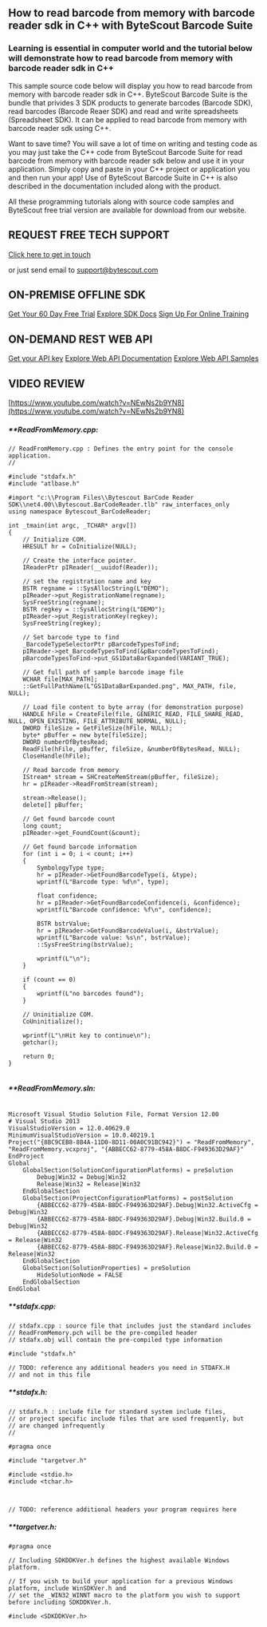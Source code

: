 ## How to read barcode from memory with barcode reader sdk in C++ with ByteScout Barcode Suite

### Learning is essential in computer world and the tutorial below will demonstrate how to read barcode from memory with barcode reader sdk in C++

This sample source code below will display you how to read barcode from memory with barcode reader sdk in C++. ByteScout Barcode Suite is the bundle that privides 3  SDK products to generate barcodes (Barcode SDK), read barcodes (Barcode Reaer SDK) and read and write spreadsheets (Spreadsheet SDK). It can be applied to read barcode from memory with barcode reader sdk using C++.

Want to save time? You will save a lot of time on writing and testing code as you may just take the C++ code from ByteScout Barcode Suite for read barcode from memory with barcode reader sdk below and use it in your application.  Simply copy and paste in your C++ project or application you and then run your app! Use of ByteScout Barcode Suite in C++ is also described in the documentation included along with the product.

All these programming tutorials along with source code samples and ByteScout free trial version are available for download from our website.

## REQUEST FREE TECH SUPPORT

[Click here to get in touch](https://bytescout.zendesk.com/hc/en-us/requests/new?subject=ByteScout%20Barcode%20Suite%20Question)

or just send email to [support@bytescout.com](mailto:support@bytescout.com?subject=ByteScout%20Barcode%20Suite%20Question) 

## ON-PREMISE OFFLINE SDK 

[Get Your 60 Day Free Trial](https://bytescout.com/download/web-installer?utm_source=github-readme)
[Explore SDK Docs](https://bytescout.com/documentation/index.html?utm_source=github-readme)
[Sign Up For Online Training](https://academy.bytescout.com/)


## ON-DEMAND REST WEB API

[Get your API key](https://pdf.co/documentation/api?utm_source=github-readme)
[Explore Web API Documentation](https://pdf.co/documentation/api?utm_source=github-readme)
[Explore Web API Samples](https://github.com/bytescout/ByteScout-SDK-SourceCode/tree/master/PDF.co%20Web%20API)

## VIDEO REVIEW

[https://www.youtube.com/watch?v=NEwNs2b9YN8](https://www.youtube.com/watch?v=NEwNs2b9YN8)




<!-- code block begin -->

##### ****ReadFromMemory.cpp:**
    
```
// ReadFromMemory.cpp : Defines the entry point for the console application.
//

#include "stdafx.h"
#include "atlbase.h"

#import "c:\\Program Files\\Bytescout BarCode Reader SDK\\net4.00\\Bytescout.BarCodeReader.tlb" raw_interfaces_only
using namespace Bytescout_BarCodeReader;

int _tmain(int argc, _TCHAR* argv[])
{
	// Initialize COM.
	HRESULT hr = CoInitialize(NULL);

	// Create the interface pointer.
	IReaderPtr pIReader(__uuidof(Reader));

	// set the registration name and key
	BSTR regname = ::SysAllocString(L"DEMO");
	pIReader->put_RegistrationName(regname);
	SysFreeString(regname);
	BSTR regkey = ::SysAllocString(L"DEMO");
	pIReader->put_RegistrationKey(regkey);
	SysFreeString(regkey);

	// Set barcode type to find
	_BarcodeTypeSelectorPtr pBarcodeTypesToFind;
	pIReader->get_BarcodeTypesToFind(&pBarcodeTypesToFind);
	pBarcodeTypesToFind->put_GS1DataBarExpanded(VARIANT_TRUE);

	// Get full path of sample barcode image file
	WCHAR file[MAX_PATH];
	::GetFullPathName(L"GS1DataBarExpanded.png", MAX_PATH, file, NULL);

	// Load file content to byte array (for demonstration purpose)
	HANDLE hFile = CreateFile(file, GENERIC_READ, FILE_SHARE_READ, NULL, OPEN_EXISTING, FILE_ATTRIBUTE_NORMAL, NULL);
	DWORD fileSize = GetFileSize(hFile, NULL);
	byte* pBuffer = new byte[fileSize];
	DWORD numberOfBytesRead;
	ReadFile(hFile, pBuffer, fileSize, &numberOfBytesRead, NULL);
	CloseHandle(hFile);

	// Read barcode from memory
	IStream* stream = SHCreateMemStream(pBuffer, fileSize);
	hr = pIReader->ReadFromStream(stream);

	stream->Release();
	delete[] pBuffer;

	// Get found barcode count
	long count;
	pIReader->get_FoundCount(&count);

	// Get found barcode information
	for (int i = 0; i < count; i++)
	{
		SymbologyType type;
		hr = pIReader->GetFoundBarcodeType(i, &type);
		wprintf(L"Barcode type: %d\n", type);

		float confidence;
		hr = pIReader->GetFoundBarcodeConfidence(i, &confidence);
		wprintf(L"Barcode confidence: %f\n", confidence);

		BSTR bstrValue;
		hr = pIReader->GetFoundBarcodeValue(i, &bstrValue);
		wprintf(L"Barcode value: %s\n", bstrValue);
		::SysFreeString(bstrValue);

		wprintf(L"\n");
	}

	if (count == 0)
	{
		wprintf(L"no barcodes found");
	}

	// Uninitialize COM.
	CoUninitialize();
	
	wprintf(L"\nHit key to continue\n");
	getchar();

	return 0;
}


```

<!-- code block end -->    

<!-- code block begin -->

##### ****ReadFromMemory.sln:**
    
```

Microsoft Visual Studio Solution File, Format Version 12.00
# Visual Studio 2013
VisualStudioVersion = 12.0.40629.0
MinimumVisualStudioVersion = 10.0.40219.1
Project("{8BC9CEB8-8B4A-11D0-8D11-00A0C91BC942}") = "ReadFromMemory", "ReadFromMemory.vcxproj", "{ABBECC62-8779-458A-B8DC-F949363D29AF}"
EndProject
Global
	GlobalSection(SolutionConfigurationPlatforms) = preSolution
		Debug|Win32 = Debug|Win32
		Release|Win32 = Release|Win32
	EndGlobalSection
	GlobalSection(ProjectConfigurationPlatforms) = postSolution
		{ABBECC62-8779-458A-B8DC-F949363D29AF}.Debug|Win32.ActiveCfg = Debug|Win32
		{ABBECC62-8779-458A-B8DC-F949363D29AF}.Debug|Win32.Build.0 = Debug|Win32
		{ABBECC62-8779-458A-B8DC-F949363D29AF}.Release|Win32.ActiveCfg = Release|Win32
		{ABBECC62-8779-458A-B8DC-F949363D29AF}.Release|Win32.Build.0 = Release|Win32
	EndGlobalSection
	GlobalSection(SolutionProperties) = preSolution
		HideSolutionNode = FALSE
	EndGlobalSection
EndGlobal

```

<!-- code block end -->    

<!-- code block begin -->

##### ****stdafx.cpp:**
    
```
// stdafx.cpp : source file that includes just the standard includes
// ReadFromMemory.pch will be the pre-compiled header
// stdafx.obj will contain the pre-compiled type information

#include "stdafx.h"

// TODO: reference any additional headers you need in STDAFX.H
// and not in this file

```

<!-- code block end -->    

<!-- code block begin -->

##### ****stdafx.h:**
    
```
// stdafx.h : include file for standard system include files,
// or project specific include files that are used frequently, but
// are changed infrequently
//

#pragma once

#include "targetver.h"

#include <stdio.h>
#include <tchar.h>



// TODO: reference additional headers your program requires here

```

<!-- code block end -->    

<!-- code block begin -->

##### ****targetver.h:**
    
```
#pragma once

// Including SDKDDKVer.h defines the highest available Windows platform.

// If you wish to build your application for a previous Windows platform, include WinSDKVer.h and
// set the _WIN32_WINNT macro to the platform you wish to support before including SDKDDKVer.h.

#include <SDKDDKVer.h>

```

<!-- code block end -->